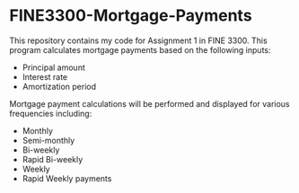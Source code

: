 
# FINE3300-Mortgage-Payments

This repository contains my code for Assignment 1 in FINE 3300. This program calculates mortgage payments based on the following inputs:
- Principal amount
- Interest rate
- Amortization period

Mortgage payment calculations will be performed and displayed for various frequencies including:
- Monthly
- Semi-monthly
- Bi-weekly
- Rapid Bi-weekly
- Weekly
- Rapid Weekly payments